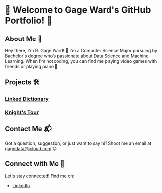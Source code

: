 # 🌟 Welcome to Gage Ward's GitHub Portfolio! 🌟

## About Me 🚀

Hey there, I'm R. Gage Ward! 👋 I'm a Computer Science Major pursuing by Bachelor's degree who's passionate about Data Science and Machine Learning. When I'm not coding, you can find me playing video games with friends or playing piano.🌟

## Projects 🛠️

### [Linked Dictionary](https://github.com/rgward001/Linked-Dictionary/tree/main)

### [Knight's Tour](https://github.com/rgward001/Knight-s-Tour)
<!---
### [Project Name 3](link-to-project-3)
🎨 Get creative with [Project Name 3]! Unleash your imagination and join us on a journey to [Project Destination]. Let's paint the town colorful! 🎨
-->
## Contact Me 📬

Got a question, suggestion, or just want to say hi? Shoot me an email at gagedata@icloud.com!😊

## Connect with Me 💬

Let's stay connected! Find me on:
- [LinkedIn](https://www.linkedin.com/in/roger-gage-ward/)

